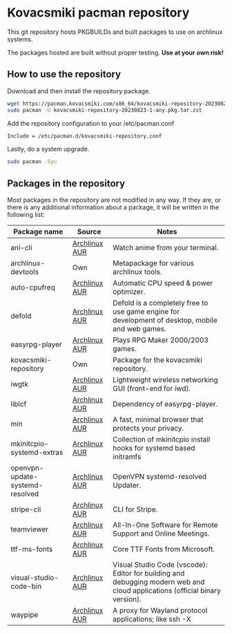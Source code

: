 # Kovacsmiki pacman repository

This git repository hosts PKGBUILDs and built packages to use on archlinux systems.

The packages hosted are built without proper testing. **Use at your own risk!**

## How to use the repository

Download and then install the repository package.

```bash
wget https://pacman.kovacsmiki.com/x86_64/kovacsmiki-repository-20230823-1-any.pkg.tar.zst
sudo pacman -U kovacsmiki-repository-20230823-1-any.pkg.tar.zst
```

Add the repository configuration to your /etc/pacman.conf

```bash
Include = /etc/pacman.d/kovacsmiki-repository.conf
```

Lastly, do a system upgrade.

```bash
sudo pacman -Syu
```

## Packages in the repository

Most packages in the repository are not modified in any way. If they are, or there is any additional information about a package, it will be written in the following list:

| Package name                    | Source                                                                              | Notes                                                                                                                       |
| ------------------------------- | ----------------------------------------------------------------------------------- | --------------------------------------------------------------------------------------------------------------------------- |
| ani-cli                         | [Archlinux AUR](https://aur.archlinux.org/packages/ani-cli)                         | Watch anime from your terminal.                                                                                             |
| archlinux-devtools              | Own                                                                                 | Metapackage for various archlinux tools.                                                                                    |
| auto-cpufreq                    | [Archlinux AUR](https://aur.archlinux.org/packages/auto-cpufreq)                    | Automatic CPU speed & power optimizer.                                                                                      |
| defold                          | [Archlinux AUR](https://aur.archlinux.org/packages/defold)                          | Defold is a completely free to use game engine for development of desktop, mobile and web games.                            |
| easyrpg-player                  | [Archlinux AUR](https://aur.archlinux.org/packages/easyrpg-player)                  | Plays RPG Maker 2000/2003 games.                                                                                            |
| kovacsmiki-repository           | Own                                                                                 | Package for the kovacsmiki repository.                                                                                      |
| iwgtk                           | [Archlinux AUR](https://aur.archlinux.org/packages/iwgtk)                           | Lightweight wireless networking GUI (front-end for iwd).                                                                    |
| liblcf                          | [Archlinux AUR](https://aur.archlinux.org/packages/liblcf)                          | Dependency of easyrpg-player.                                                                                               |
| min                             | [Archlinux AUR](https://aur.archlinux.org/packages/min)                             | A fast, minimal browser that protects your privacy.                                                                         |
| mkinitcpio-systemd-extras       | [Archlinux AUR](https://aur.archlinux.org/packages/mkinitcpio-systemd-extras)       | Collection of mkinitcpio install hooks for systemd based initramfs                                                          |
| openvpn-update-systemd-resolved | [Archlinux AUR](https://aur.archlinux.org/packages/openvpn-update-systemd-resolved) | OpenVPN systemd-resolved Updater.                                                                                           |
| stripe-cli                      | [Archlinux AUR](https://aur.archlinux.org/packages/stripe-cli)                      | CLI for Stripe.                                                                                                             |
| teamviewer                      | [Archlinux AUR](https://aur.archlinux.org/packages/teamviewer)                      | All-In-One Software for Remote Support and Online Meetings.                                                                 |
| ttf-ms-fonts                    | [Archlinux AUR](https://aur.archlinux.org/packages/ttf-ms-fonts)                    | Core TTF Fonts from Microsoft.                                                                                              |
| visual-studio-code-bin          | [Archlinux AUR](https://aur.archlinux.org/packages/visual-studio-code-bin)          | Visual Studio Code (vscode): Editor for building and debugging modern web and cloud applications (official binary version). |
| waypipe                         | [Archlinux AUR](https://aur.archlinux.org/packages/waypipe)                         | A proxy for Wayland protocol applications; like ssh -X                                                                      |
